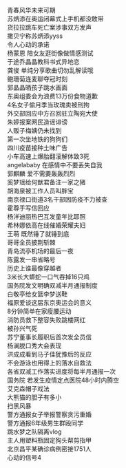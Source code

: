 青春风华未来可期  
苏炳添在奥运闭幕式上手机都没敢带  
货拉拉跳车死亡案涉事双方发声  
撒贝宁称苏炳添yyss  
令人心动的承诺  
杨蒙恩 陪女友逛街像做情感测试  
于途乔晶晶教科书式异地恋  
龚俊 单纯分享歌曲切勿乱解读哦  
鲍珊菊连麦聊夺冠时刻  
郭晶晶晒孩子跳水画面  
东奥组委会为浪费13万份食物道歉  
4名女子偷月季当玫瑰卖被刑拘  
外交部回应中方召回驻立陶宛大使  
朱婷报案网民造谣诽谤  
人贩子梅姨仍未找到  
第一次坐地铁的狗狗们  
四川疫苗接种土味广告  
小车高速上爆胎翻滚解体致3死  
angelababy 在感情中不要丢失自我  
郭麒麟 爱不需要轰轰烈烈  
奚梦瑶给何猷君备注一家之猪  
胡海泉被工作人员叫胖宝  
南京禄口街道3名干部因防疫不力被查  
霍尊手写信回应  
杨洋迪丽热巴互发童年比耶照  
希林娜依高在线催婚荣耀夫妇  
王萌 既然锤了就锤到底  
哥哥全员披荆斩棘  
青岛流亭机场的最后一夜  
陈露发一串省略号  
历史上谁最像穿越者  
3米长大蟒蛇一口气吞掉16只鸡  
国务院发文明确双减半月通报制度  
白敬亭给女篮李梦送鞋  
福原爱谈这届东京奥运会的意义  
8分钟简单在家瘦腰运动  
消防员救下整容失败跳楼网红  
被孙兴气死  
苏宁董事长履职后首次发全员信  
杨澜脱口秀大会表现  
洪成成看到马子佳犹豫后的反应  
不会游泳也用得上的落水自救法  
各省双减工作落实进度将每半月通报一次  
国务院 若发生疫情定点医院48小时内腾空  
艾克森帽子戏法  
大熊猫的胆子有多小  
扫黑风暴  
警方通报女子举报警察贪污重婚  
警方通报6年级男生群殴同学  
跳水梦之队隔离vlog  
主人用塑料瓶固定狗头帮剪指甲  
北京昌平某确诊病例密接1751人  
心动的信号4  
